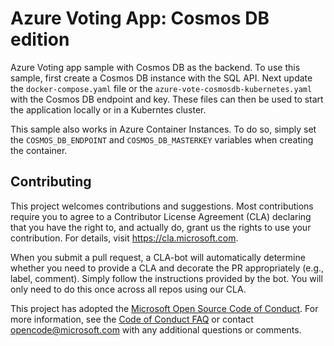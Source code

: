 # Azure Voting App: Cosmos DB edition

Azure Voting app sample with Cosmos DB as the backend. To use this sample, first create a Cosmos DB instance with the SQL API. Next update the `docker-compose.yaml` file or the `azure-vote-cosmosdb-kubernetes.yaml` with the Cosmos DB endpoint and key. These files can then be used to start the application locally or in a Kuberntes cluster.

This sample also works in Azure Container Instances. To do so, simply set the `COSMOS_DB_ENDPOINT` and `COSMOS_DB_MASTERKEY` variables when creating the container.

## Contributing

This project welcomes contributions and suggestions.  Most contributions require you to agree to a
Contributor License Agreement (CLA) declaring that you have the right to, and actually do, grant us
the rights to use your contribution. For details, visit https://cla.microsoft.com.

When you submit a pull request, a CLA-bot will automatically determine whether you need to provide
a CLA and decorate the PR appropriately (e.g., label, comment). Simply follow the instructions
provided by the bot. You will only need to do this once across all repos using our CLA.

This project has adopted the [Microsoft Open Source Code of Conduct](https://opensource.microsoft.com/codeofconduct/).
For more information, see the [Code of Conduct FAQ](https://opensource.microsoft.com/codeofconduct/faq/) or
contact [opencode@microsoft.com](mailto:opencode@microsoft.com) with any additional questions or comments.
